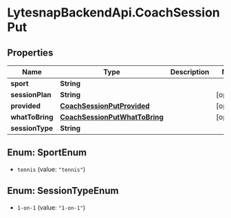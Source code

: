 # LytesnapBackendApi.CoachSessionPut

## Properties

Name | Type | Description | Notes
------------ | ------------- | ------------- | -------------
**sport** | **String** |  | 
**sessionPlan** | **String** |  | [optional] 
**provided** | [**CoachSessionPutProvided**](CoachSessionPutProvided.md) |  | [optional] 
**whatToBring** | [**CoachSessionPutWhatToBring**](CoachSessionPutWhatToBring.md) |  | [optional] 
**sessionType** | **String** |  | 



## Enum: SportEnum


* `tennis` (value: `"tennis"`)





## Enum: SessionTypeEnum


* `1-on-1` (value: `"1-on-1"`)




